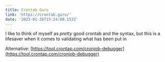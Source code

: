 ```yaml
---
title: Crontab Guru
link: 'https://crontab.guru/'
date: '2023-01-26T15:24:00.153Z'
---
```


I like to think of myself as *pretty* good crontab and the syntax, but this is a lifesaver when it comes to validating what has been put in

Alternative: [https://tool.crontap.com/cronjob-debugger](https://tool.crontap.com/cronjob-debugger)
